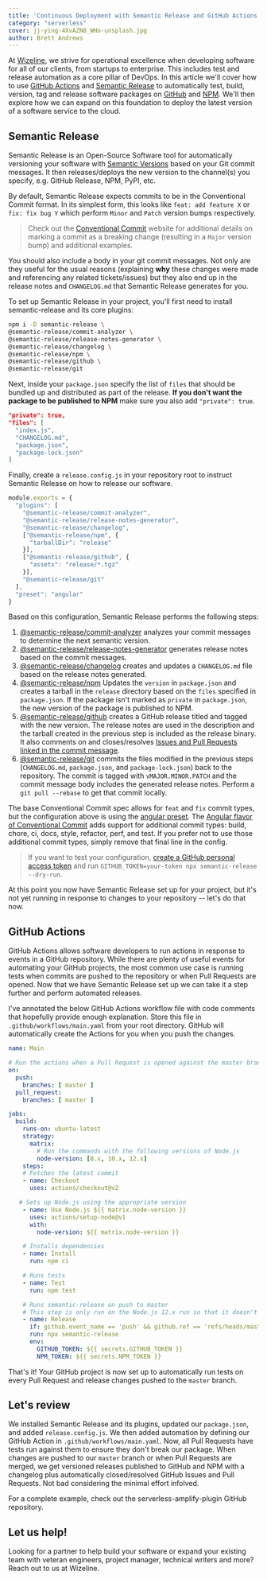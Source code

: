 ```yaml
---
title: 'Continuous Deployment with Semantic Release and GitHub Actions'
category: "serverless"
cover: jj-ying-4XvAZN8_WHo-unsplash.jpg
author: Brett Andrews
---
```


At <a href="https://www.wizeline.com/" target="_blank">Wizeline</a>, we strive for operational excellence when developing software for all of our clients, from startups to enterprise. This includes test and release automation as a core pillar of DevOps. In this article we'll cover how to use <a href="https://github.com/features/actions" target="_blank">GitHub Actions</a> and <a href="https://semantic-release.gitbook.io/semantic-release/" target="_blank">Semantic Release</a> to automatically test, build, version, tag and release software packages on <a href="https://github.com/" target="_blank">GitHub</a> and <a href="npmjs.com" target="_blank">NPM</a>. We'll then explore how we can expand on this foundation to deploy the latest version of a software service to the cloud.

## Semantic Release

Semantic Release is an Open-Source Software tool for automatically versioning your software with <a href="https://semver.org/" target="_blank">Semantic Versions</a> based on your Git commit messages. It then releases/deploys the new version to the channel(s) you specify, e.g. GitHub Release, NPM, PyPI, etc.

By default, Semantic Release expects commits to be in the Conventional Commit format. In its simplest form, this looks like `feat: add feature X` or `fix: fix bug Y` which perform `Minor` and `Patch` version bumps respectively.

> Check out the <a href="https://www.conventionalcommits.org" target="_blank">Conventional Commit</a> website for additional details on marking a commit as a breaking change (resulting in a `Major` version bump) and additional examples.

You should also include a body in your git commit messages. Not only are they useful for the usual reasons (explaining **why** these changes were made and referencing any related tickets/issues) but they also end up in the release notes and `CHANGELOG.md` that Semantic Release generates for you.

To set up Semantic Release in your project, you'll first need to install semantic-release and its core plugins:

```bash
npm i -D semantic-release \
@semantic-release/commit-analyzer \
@semantic-release/release-notes-generator \
@semantic-release/changelog \
@semantic-release/npm \
@semantic-release/github \
@semantic-release/git
```

Next, inside your `package.json` specify the list of `files` that should be bundled up and distributed as part of the release. **If you don't want the package to be published to NPM** make sure you also add `"private": true`.

```json
"private": true,
"files": [
  "index.js",
  "CHANGELOG.md",
  "package.json",
  "package-lock.json"
]
```

Finally, create a `release.config.js` in your repository root to instruct Semantic Release on how to release our software.

```javascript
module.exports = {
  "plugins": [
    "@semantic-release/commit-analyzer",
    "@semantic-release/release-notes-generator",
    "@semantic-release/changelog",
    ["@semantic-release/npm", {
      "tarballDir": "release"
    }],
    ["@semantic-release/github", {
      "assets": "release/*.tgz"
    }],
    "@semantic-release/git"
  ],
  "preset": "angular"
}
```

Based on this configuration, Semantic Release performs the following steps:

1. <a href="https://github.com/semantic-release/commit-analyzer" target="_blank">@semantic-release/commit-analyzer</a> analyzes your commit messages to determine the next semantic version.
2. <a href="https://github.com/semantic-release/release-notes-generator" target="_blank">@semantic-release/release-notes-generator</a> generates release notes based on the commit messages.
3. <a href="https://github.com/semantic-release/changelog" target="_blank">@semantic-release/changelog</a> creates and updates a `CHANGELOG.md` file based on the release notes generated.
4. <a href="https://github.com/semantic-release/npm" target="_blank">@semantic-release/npm</a> Updates the `version` in `package.json` and creates a tarball in the `release` directory based on the `files` specified in `package.json`. If the package isn't marked as `private` in `package.json`, the new version of the package is published to NPM.
5. <a href="https://github.com/semantic-release/github" target="_blank">@semantic-release/github</a> creates a GitHub release titled and tagged with the new version. The release notes are used in the description and the tarball created in the previous step is included as the release binary. It also comments on and closes/resolves <a href="https://help.github.com/en/github/managing-your-work-on-github/linking-a-pull-request-to-an-issue#linking-a-pull-request-to-an-issue-using-a-keyword" target="_blank">Issues and Pull Requests linked in the commit message</a>.
6. <a href="https://github.com/semantic-release/git" target="_blank">@semantic-release/git</a> commits the files modified in the previous steps (`CHANGELOG.md`, `package.json`, and `package-lock.json`) back to the repository. The commit is tagged with `vMAJOR.MINOR.PATCH` and the commit message body includes the generated release notes. Perform a `git pull --rebase` to get that commit locally.

The base Conventional Commit spec allows for `feat` and `fix` commit types, but the configuration above is using the <a href="https://github.com/conventional-changelog/conventional-changelog/blob/master/packages/conventional-changelog-angular/index.js#L14" target="_blank">angular preset</a>. The <a href="https://github.com/angular/angular/blob/22b96b9/CONTRIBUTING.md#-commit-message-guidelines" target="_blank">Angular flavor of Conventional Commit</a> adds support for additional commit types: build, chore, ci, docs, style, refactor, perf, and test. If you prefer not to use those additional commit types, simply remove that final line in the config.

> If you want to test your configuration, <a href="https://github.com/settings/tokens" target="_blank">create a GitHub personal access token</a> and run `GITHUB_TOKEN=your-token npx semantic-release --dry-run`.

At this point you now have Semantic Release set up for your project, but it's not yet running in response to changes to your repository -- let's do that now.

## GitHub Actions

GitHub Actions allows software developers to run actions in response to events in a GitHub repository. While there are plenty of useful events for automating your GitHub projects, the most common use case is running tests when commits are pushed to the repository or when Pull Requests are opened. Now that we have Semantic Release set up we can take it a step further and perform automated releases.

I've annotated the below GitHub Actions workflow file with code comments that hopefully provide enough explanation. Store this file in `.github/workflows/main.yaml` from your root directory. GitHub will automatically create the Actions for you when you push the changes.

```yaml
name: Main

# Run the actions when a Pull Request is opened against the master branch or when changes are pushed to master
on:
  push:
    branches: [ master ]
  pull_request:
    branches: [ master ]

jobs:
  build:
    runs-on: ubuntu-latest
    strategy:
      matrix:
        # Run the commands with the following versions of Node.js
        node-version: [8.x, 10.x, 12.x]
    steps:
    # Fetches the latest commit
    - name: Checkout
      uses: actions/checkout@v2

   # Sets up Node.js using the appropriate version
    - name: Use Node.js ${{ matrix.node-version }}
      uses: actions/setup-node@v1
      with:
        node-version: ${{ matrix.node-version }}

    # Installs dependencies
    - name: Install
      run: npm ci

    # Runs tests
    - name: Test
      run: npm test

    # Runs semantic-release on push to master
    # This step is only run on the Node.js 12.x run so that it doesn't get run multiple times
    - name: Release
      if: github.event_name == 'push' && github.ref == 'refs/heads/master' && matrix.node-version == '12.x'
      run: npx semantic-release
      env:
        GITHUB_TOKEN: ${{ secrets.GITHUB_TOKEN }}
        NPM_TOKEN: ${{ secrets.NPM_TOKEN }}
```

That's it! Your GitHub project is now set up to automatically run tests on every Pull Request and release changes pushed to the `master` branch.

## Let's review

We installed Semantic Release and its plugins, updated our `package.json`, and added `release.config.js`. We then added automation by defining our GitHub Action in `.github/workflows/main.yaml`. Now, all Pull Requests have tests run against them to ensure they don't break our package. When changes are pushed to our `master` branch or when Pull Requests are merged, we get versioned releases published to GitHub and NPM with a changelog plus automatically closed/resolved GitHub Issues and Pull Requests. Not bad considering the minimal effort infolved.

For a complete example, check out the serverless-amplify-plugin GitHub repository.

## Let us help!

Looking for a partner to help build your software or expand your existing team with veteran engineers, project manager, technical writers and more? Reach out to us at Wizeline.